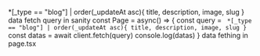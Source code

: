  *[_type == "blog"] | order(_updateAt asc){
    title, description, image, slug
  }
  data fetch query in sanity 
  const Page = async() => {
  const query =  ` *[_type == "blog"] | order(_updateAt asc){
    title, description, image, slug
  }`
  const datas = await client.fetch(query)
  console.log(datas)
  }
  data fething in page.tsx